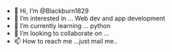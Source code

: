 - 👋 Hi, I’m @Blackburn1829
- 👀 I’m interested in ... Web dev and app development
- 🌱 I’m currently learning ... python
- 💞️ I’m looking to collaborate on ... 
- 📫 How to reach me ...just mail me..

<!---
Blackburn1829/Blackburn1829 is a ✨ special ✨ repository because its `README.md` (this file) appears on your GitHub profile.
You can click the Preview link to take a look at your changes.
--->
